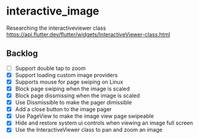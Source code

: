 # interactive_image
Researching the interactiveviewer class
https://api.flutter.dev/flutter/widgets/InteractiveViewer-class.html

## Backlog
- [ ] Support double tap to zoom
- [X] Support loading custom image providers
- [X] Supports mouse for page swiping on Linux
- [X] Block page swiping when the image is scaled 
- [X] Block page dissmissing when the image is scaled 
- [X] Use Dissmissible to make the pager dimissible
- [X] Add a close button to the image pager
- [X] Use PageView to make the image view page swipeable
- [X] Hide and restore system ui controls when viewing an image full screen
- [X] Use the InteractiveViewer class to pan and zoom an image